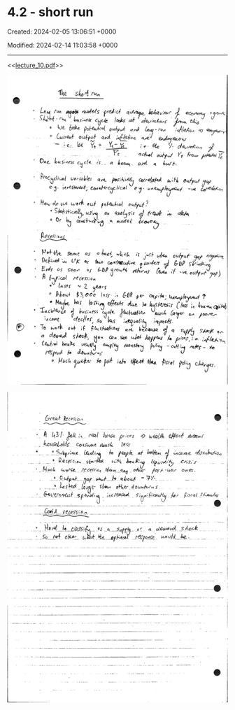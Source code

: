 # 4.2 - short run

Created: 2024-02-05 13:06:51 +0000

Modified: 2024-02-14 11:03:58 +0000

---

<<[lecture_10.pdf](../../media/lecture_10.pdf)>>



![](../../media/Year-1-Macro-4.2---short-run-image1.jpeg)



![](../../media/Year-1-Macro-4.2---short-run-image2.jpeg)





